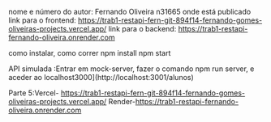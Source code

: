 nome e número do autor: Fernando Oliveira n31665
onde está publicado
link para o frontend: https://trab1-restapi-fern-git-894f14-fernando-gomes-oliveiras-projects.vercel.app/
link para o backend: https://trab1-restapi-fernando-oliveira.onrender.com

como instalar, como correr
npm install
npm start









API simulada :Entrar em mock-server, fazer o comando npm run server, e aceder ao localhost3000](http://localhost:3001/alunos)

Parte 5:Vercel- https://trab1-restapi-fern-git-894f14-fernando-gomes-oliveiras-projects.vercel.app/
Render-https://trab1-restapi-fernando-oliveira.onrender.com
